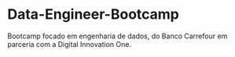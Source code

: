 # Data-Engineer-Bootcamp
Bootcamp focado em engenharia de dados, do Banco Carrefour em parceria com a Digital Innovation One.
